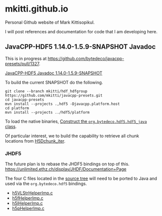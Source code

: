 # mkitti.github.io

Personal Github website of Mark Kittisopikul.

I will post references and documentation for code that I am developing here.

## JavaCPP-HDF5 1.14.0-1.5.9-SNAPSHOT Javadoc

This is in progress at <a href="https://github.com/bytedeco/javacpp-presets/pull/1327">https://github.com/bytedeco/javacpp-presets/pull/1327</a>.

<a href="janelia/javacpp-hdf5/1.14.0-1.5.9-SNAPSHOT/javadoc/">JavaCPP-HDF5 Javadoc 1.14.0-1.5.9-SNAPSHOT</a>

To build the current SNAPSHOT do the following.

```
git clone --branch mkitti/hdf_hdfgroup https://github.com/mkitti/javacpp-presets.git
cd javacpp-presets
mvn install --projects .,hdf5 -Djavacpp.platform.host
cd platform
mvn install --projects ../hdf5/platform
```

To load the native binaries, <a href="janelia/javacpp-hdf5/1.14.0-1.5.9-SNAPSHOT/javadoc/org/bytedeco/hdf5/hdf5_java.html">Construct the `org.bytedeco.hdf5.hdf5_java` class</a>.

Of particular interest, we to build the capability to retrieve all chunk locations from <a href="janelia/javacpp-hdf5/1.14.0-1.5.9-SNAPSHOT/javadoc/org/bytedeco/hdf5/global/hdf5.html#H5Dchunk_iter(long,long,org.bytedeco.hdf5.H5D_chunk_iter_op_t,org.bytedeco.javacpp.Pointer)">H5Dchunk_iter</a>.

### JHDF5

The future plan is to rebase the JHDF5 bindings on top of this.
<a href="https://unlimited.ethz.ch/display/JHDF/Documentation+Page">https://unlimited.ethz.ch/display/JHDF/Documentation+Page</a>

The four C files located in the <a href="https://sissource.ethz.ch/sispub/jhdf5/-/tree/master/source/c">source tree</a> will need to be ported to Java and used via the `org.bytedeco.hdf5` bindings.
* <a href="https://sissource.ethz.ch/sispub/jhdf5/-/blob/master/source/c/h5VLStrHelperImp.c">h5VLStrHelperImp.c</a>
* <a href="https://sissource.ethz.ch/sispub/jhdf5/-/blob/master/source/c/h5fHelperImp.c">h5fHelperImp.c</a>
* <a href="https://sissource.ethz.ch/sispub/jhdf5/-/blob/master/source/c/h5lHelperImp.c">h5lHelperImp.c</a>
* <a href="https://sissource.ethz.ch/sispub/jhdf5/-/blob/master/source/c/h5pHelperImp.c">h5pHelperImp.c</a>

